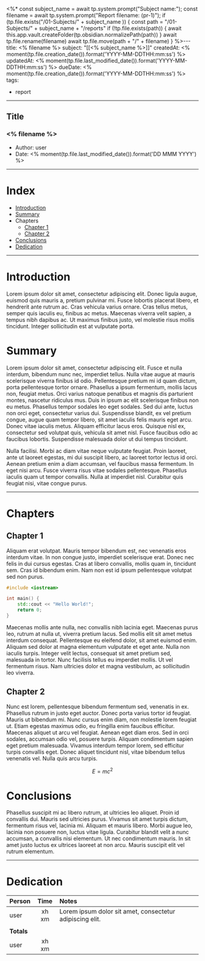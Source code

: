 <%*
const subject_name = await tp.system.prompt("Subject name:"); 
const filename = await tp.system.prompt("Report filename: (pr-1)");
if (tp.file.exists("/01-Subjects/" + subject_name )) {
	const path = "/01-Subjects/" + subject_name + "/reports" 
	if (!tp.file.exists(path)) {
		await this.app.vault.createFolder(tp.obsidian.normalizePath(path))
	}
	await tp.file.rename(filename)
	await tp.file.move(path + "/" + filename)
}
%>---
title: <% filename %>
subject: "[[<% subject_name %>]]"
createdAt: <% moment(tp.file.creation_date()).format('YYYY-MM-DDTHH:mm:ss') %>
updatedAt: <% moment(tp.file.last_modified_date()).format('YYYY-MM-DDTHH:mm:ss') %>
dueDate: <% moment(tp.file.creation_date()).format('YYYY-MM-DDTHH:mm:ss') %>
tags: 
- report
---

## Title
### <% filename %>

- Author:  user
- Date: <% moment(tp.file.last_modified_date()).format('DD MMM YYYY') %>

---
# Index

- [Introduction](#Introduction)
- [Summary](#Summary)
- Chapters
	- [Chapter 1](#Chapter%202)
	- [Chapter 2](#Chapter%202)
- [Conclusions](#Conclusions)
- [Dedication](#Dedication)

---
# Introduction

Lorem ipsum dolor sit amet, consectetur adipiscing elit. Donec ligula augue, euismod quis mauris a, pretium pulvinar mi. Fusce lobortis placerat libero, et hendrerit ante rutrum ac. Cras vehicula varius ornare. Cras tellus metus, semper quis iaculis eu, finibus ac metus. Maecenas viverra velit sapien, a tempus nibh dapibus ac. Ut maximus finibus justo, vel molestie risus mollis tincidunt. Integer sollicitudin est at vulputate porta.
# Summary

Lorem ipsum dolor sit amet, consectetur adipiscing elit. Fusce et nulla interdum, bibendum nunc nec, imperdiet tellus. Nulla vitae augue at mauris scelerisque viverra finibus id odio. Pellentesque pretium mi id quam dictum, porta pellentesque tortor ornare. Phasellus a ipsum fermentum, mollis lacus non, feugiat metus. Orci varius natoque penatibus et magnis dis parturient montes, nascetur ridiculus mus. Duis in ipsum ac elit scelerisque finibus non eu metus. Phasellus tempor sodales leo eget sodales. Sed dui ante, luctus non orci eget, consectetur varius dui. Suspendisse blandit, ex vel pretium congue, augue quam tempor libero, sit amet iaculis felis mauris eget arcu. Donec vitae iaculis metus. Aliquam efficitur lacus eros. Quisque nisl ex, consectetur sed volutpat quis, vehicula sit amet nisl. Fusce faucibus odio ac faucibus lobortis. Suspendisse malesuada dolor ut dui tempus tincidunt.

Nulla facilisi. Morbi ac diam vitae neque vulputate feugiat. Proin laoreet, ante ut laoreet egestas, mi dui suscipit libero, ac laoreet tortor lectus id orci. Aenean pretium enim a diam accumsan, vel faucibus massa fermentum. In eget nisi arcu. Fusce viverra risus vitae sodales pellentesque. Phasellus iaculis quam ut tempor convallis. Nulla at imperdiet nisl. Curabitur quis feugiat nisi, vitae congue purus.

---
# Chapters
## Chapter 1

Aliquam erat volutpat. Mauris tempor bibendum est, nec venenatis eros interdum vitae. In non congue justo, imperdiet scelerisque erat. Donec nec felis in dui cursus egestas. Cras at libero convallis, mollis quam in, tincidunt sem. Cras id bibendum enim. Nam non est id ipsum pellentesque volutpat sed non purus.

```cpp
#include <iostream>

int main() {
    std::cout << "Hello World!";
    return 0;
}
```

Maecenas mollis ante nulla, nec convallis nibh lacinia eget. Maecenas purus leo, rutrum at nulla ut, viverra pretium lacus. Sed mollis elit sit amet metus interdum consequat. Pellentesque eu eleifend dolor, sit amet euismod enim. Aliquam sed dolor at magna elementum vulputate et eget ante. Nulla non iaculis turpis. Integer velit lectus, consequat sit amet pretium sed, malesuada in tortor. Nunc facilisis tellus eu imperdiet mollis. Ut vel fermentum risus. Nam ultricies dolor et magna vestibulum, ac sollicitudin leo viverra.

## Chapter 2

Nunc est lorem, pellentesque bibendum fermentum sed, venenatis in ex. Phasellus rutrum in justo eget auctor. Donec porta varius tortor id feugiat. Mauris ut bibendum mi. Nunc cursus enim diam, non molestie lorem feugiat ut. Etiam egestas maximus odio, eu fringilla enim faucibus efficitur. Maecenas aliquet ut arcu vel feugiat. Aenean eget diam eros. Sed in orci sodales, accumsan odio vel, posuere turpis. Aliquam condimentum sapien eget pretium malesuada. Vivamus interdum tempor lorem, sed efficitur turpis convallis eget. Donec aliquet tincidunt nisl, vitae bibendum tellus venenatis vel. Nulla quis arcu turpis.

$$ E=mc^2 $$

# Conclusions

Phasellus suscipit mi ac libero rutrum, at ultricies leo aliquet. Proin id convallis dui. Mauris sed ultricies purus. Vivamus sit amet turpis dictum, fermentum risus vel, lacinia mi. Aliquam et mauris libero. Morbi augue leo, lacinia non posuere non, luctus vitae ligula. Curabitur blandit velit a nunc accumsan, a convallis nisi elementum. Ut nec condimentum mauris. In sit amet justo luctus ex ultrices laoreet at non arcu. Mauris suscipit elit vel rutrum elementum.

---
# Dedication

| Person     | Time  | Notes                                                    |
| :--------- | :---: | :------------------------------------------------------- |
| user       | xh xm | Lorem ipsum dolor sit amet, consectetur adipiscing elit. |
|            |       |                                                          |
| **Totals** |       |                                                          |
| user       | xh xm |                                                          |
